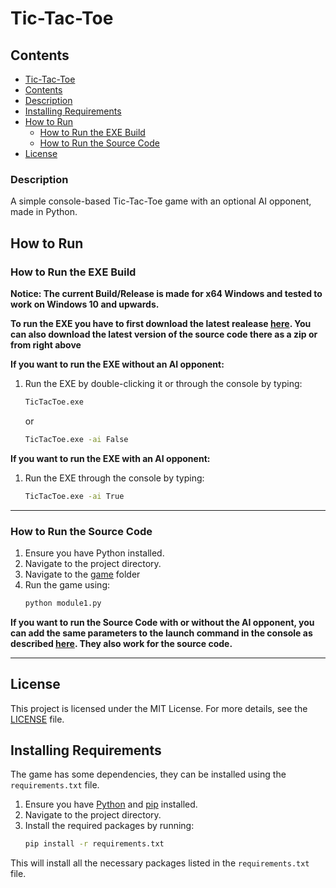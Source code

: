# Tic-Tac-Toe

## Contents
- [Tic-Tac-Toe](#tic-tac-toe)
- [Contents](#contents)
- [Description](#description)
- [Installing Requirements](#installing-requirements)
- [How to Run](#how-to-run)
  - [How to Run the EXE Build](#how-to-run-the-exe-build)
  - [How to Run the Source Code](#how-to-run-the-source-code)
- [License](#license)

### Description
A simple console-based Tic-Tac-Toe game with an optional AI opponent, made in Python.

## How to Run

### How to Run the EXE Build

**Notice: The current Build/Release is made for x64 Windows and tested to work on Windows 10 and upwards.**

**To run the EXE you have to first download the latest realease [here](https://github.com/KalHal123/Game/releases). You can also download the latest version of the source code there as a zip or from right above**

**If you want to run the EXE without an AI opponent:**
1. Run the EXE by double-clicking it or through the console by typing:
    ```bash
    TicTacToe.exe
    ```
    or
    ```bash
    TicTacToe.exe -ai False
    ```

**If you want to run the EXE with an AI opponent:**
1. Run the EXE through the console by typing:
    ```bash
    TicTacToe.exe -ai True
    ```
---------------------------------
### How to Run the Source Code

1. Ensure you have Python installed.
2. Navigate to the project directory.
3. Navigate to the [game](game/) folder
4. Run the game using:
    ```bash
    python module1.py
    ```

**If you want to run the Source Code with or without the AI opponent, you can add the same parameters to the launch command in the console as described [here](#how-to-run-the-exe-build). They also work for the source code.**

-----------------------------------------
## License

This project is licensed under the MIT License. For more details, see the [LICENSE](LICENSE) file.

## Installing Requirements

The game has some dependencies, they can be installed using the `requirements.txt` file.

1. Ensure you have [Python](https://www.python.org/ftp/python/3.12.4/python-3.12.4-amd64.exe) and [pip](https://files.pythonhosted.org/packages/12/3d/d899257cace386bebb7bdf8a872d5fe3b935cc6381c3ddb76d3e5d99890d/pip-24.1.2.tar.gz) installed.
2. Navigate to the project directory.
3. Install the required packages by running:
    ```bash
    pip install -r requirements.txt
    ```

This will install all the necessary packages listed in the `requirements.txt` file.
